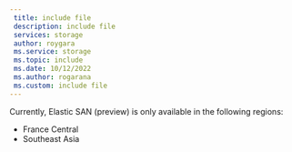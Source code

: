 ```yaml
---
 title: include file
 description: include file
 services: storage
 author: roygara
 ms.service: storage
 ms.topic: include
 ms.date: 10/12/2022
 ms.author: rogarana
 ms.custom: include file
---
```

Currently, Elastic SAN (preview) is only available in the following regions:

- France Central
- Southeast Asia